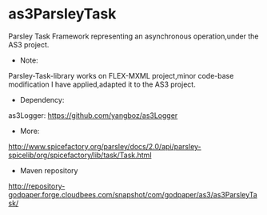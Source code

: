 as3ParsleyTask
==============

Parsley Task Framework representing an asynchronous operation,under the AS3 project. 

* Note: 

Parsley-Task-library works on FLEX-MXML project,minor code-base modification I have applied,adapted it to the AS3 project.

* Dependency: 

as3Logger: https://github.com/yangboz/as3Logger

* More: 

http://www.spicefactory.org/parsley/docs/2.0/api/parsley-spicelib/org/spicefactory/lib/task/Task.html

* Maven repository

http://repository-godpaper.forge.cloudbees.com/snapshot/com/godpaper/as3/as3ParsleyTask/
